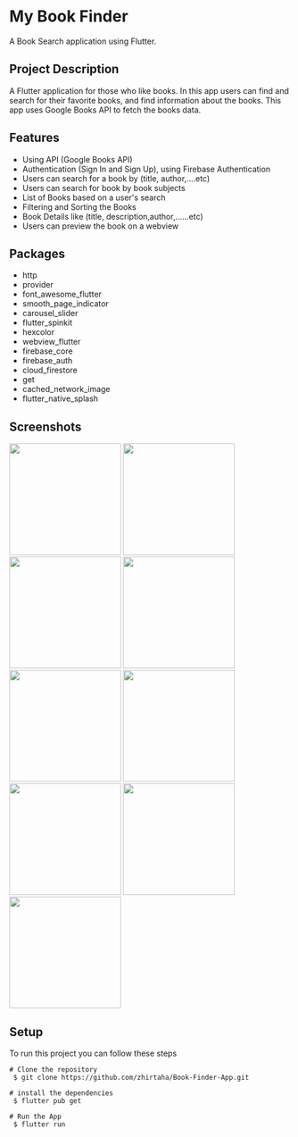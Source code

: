 # My Book Finder

A Book Search application using Flutter.

## Project Description

A Flutter application for those who like books. In this app users can find and search for their favorite books, and find information about the books. This app uses Google Books API to fetch the books data.

## Features

- Using API (Google Books API)
- Authentication (Sign In and Sign Up), using Firebase Authentication
- Users can search for a book by (title, author,....etc)
- Users can search for book by book subjects
- List of Books based on a user's search
- Filtering and Sorting the Books
- Book Details like (title, description,author,......etc)
- Users can preview the book on a webview

## Packages

- http
- provider
- font_awesome_flutter
- smooth_page_indicator
- carousel_slider
- flutter_spinkit
- hexcolor
- webview_flutter
- firebase_core
- firebase_auth
- cloud_firestore
- get
- cached_network_image
- flutter_native_splash

## Screenshots

<img src="https://user-images.githubusercontent.com/91600295/187027528-340d9357-dd06-4cb9-8c01-39a4b32ff69a.png"  width="200" />
<img src="https://user-images.githubusercontent.com/91600295/187027567-49e7a9a2-b9d2-4522-b41a-731b47c0fda8.png"  width="200" />
<img src="https://user-images.githubusercontent.com/91600295/187027600-5b3f284c-3c01-472a-8c78-67ef07161a87.png"  width="200" />
<img src="https://user-images.githubusercontent.com/91600295/187027635-4bb6a61d-3a2a-4190-8203-5fc97b6b6400.png"  width="200" />
<img src="https://user-images.githubusercontent.com/91600295/187027650-a7a85596-0d5d-439b-b4ee-5abdb8021b0b.png"  width="200" />
<img src="https://user-images.githubusercontent.com/91600295/187029981-8191a761-0957-446c-a453-383fb934e6cc.png"  width="200" />
<img src="https://user-images.githubusercontent.com/91600295/187027713-d22ac0a8-940b-4b13-958f-ff70d4552d80.png"  width="200" />
<img src="https://user-images.githubusercontent.com/91600295/187028905-a7ec0dd9-08f7-4959-924a-c6b61d279f78.png"  width="200" />
<img src="https://user-images.githubusercontent.com/91600295/187027760-b9ccc16b-40c5-4136-b891-1426793d2249.png"  width="200" />

## Setup

To run this project you can follow these steps

```
# Clone the repository
 $ git clone https://github.com/zhirtaha/Book-Finder-App.git

# install the dependencies
 $ flutter pub get

# Run the App
 $ flutter run

```

